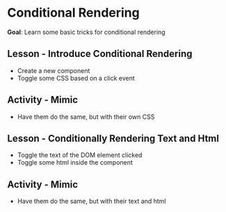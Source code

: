 # Conditional Rendering

**Goal**: Learn some basic tricks for conditional rendering

## Lesson - Introduce Conditional Rendering

* Create a new component
* Toggle some CSS based on a click event

## Activity - Mimic

* Have them do the same, but with their own CSS

## Lesson - Conditionally Rendering Text and Html

* Toggle the text of the DOM element clicked
* Toggle some html inside the component

## Activity - Mimic

* Have them do the same, but with their text and html